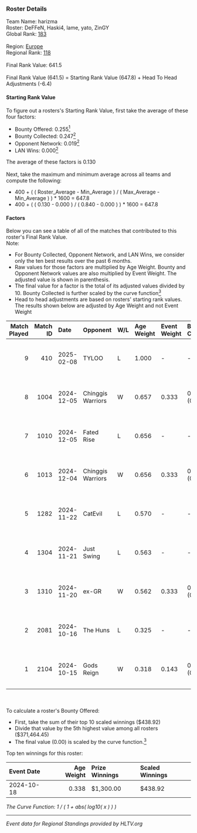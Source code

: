 ### Roster Details<br />
Team Name: harizma<br />
Roster: DeFFeN, Haski4, lame, yato, ZinGY<br />
Global Rank: [183](../../standings_global_2025_02_24.md)<br />
<br />
Region: [Europe]( ../../standings_europe_2025_02_24.md)<br />
Regional Rank: [118]( ../../standings_europe_2025_02_24.md)<br />
<br />
Final Rank Value:  641.5<br />
<br />
Final Rank Value (641.5) = Starting Rank Value (647.8) + Head To Head Adjustments (-6.4)<br />

#### Starting Rank Value<br />
To figure out a rosters's Starting Rank Value, first take the average of these four factors:<br />
- Bounty Offered: 0.255[<sup>1</sup>](#table2)
- Bounty Collected: 0.247[<sup>2</sup>](#table1)
- Opponent Network: 0.019[<sup>2</sup>](#table1)
- LAN Wins: 0.000[<sup>2</sup>](#table1)

The average of these factors is 0.130<br />
<br />
Next, take the maximum and minimum average across all teams and compute the following:<br />
- 400 + ( ( Roster_Average - Min_Average ) / ( Max_Average - Min_Average ) ) * 1600 = 647.8
- 400 + ( ( 0.130 - 0.000 ) / ( 0.840 - 0.000 ) ) * 1600 = 647.8


#### Factors<br />
Below you can see a table of all of the matches that contributed to this roster's Final Rank Value.<br />
Note:<br />

- For Bounty Collected, Opponent Network, and LAN Wins, we consider only the ten best results over the past 6 months.
- Raw values for those factors are multiplied by Age Weight. Bounty and Opponent Network values are also multiplied by Event Weight. The adjusted value is shown in parenthesis.
- The final value for a factor is the total of its adjusted values divided by 10. Bounty Collected is further scaled by the curve function[<sup>3</sup>](#curveFunction)
- Head to head adjustments are based on rosters' starting rank values. The results shown below are adjusted by Age Weight and not Event Weight
<span id="table1"></span><br />


| Match Played | Match ID | Date       | Opponent          | W/L | Age Weight | Event Weight | Bounty Collected | Opponent Network | LAN Wins  | H2H Adj. | Roster                              |
| -: | -: | :- | :- | :- | :- | :- | :- | :- | :- | -: | :- |
|            9 |      410 | 2025-02-08 | TYLOO             | L   | 1.000      | -            | -                | -                | -         |   -10.96 | DeFFeN, Haski4, lame, yato, ZinGY   |
|            8 |     1004 | 2024-12-05 | Chinggis Warriors | W   | 0.657      | 0.333        | 0.015 (0.003)    | 0.374 (0.082)    | 0 (0.000) |    12.85 | DeFFeN, Geneka, Haski4, lame, ZinGY |
|            7 |     1010 | 2024-12-05 | Fated Rise        | L   | 0.656      | -            | -                | -                | -         |   -13.71 | DeFFeN, Geneka, Haski4, lame, ZinGY |
|            6 |     1013 | 2024-12-04 | Chinggis Warriors | W   | 0.656      | 0.333        | 0.015 (0.003)    | 0.374 (0.082)    | 0 (0.000) |    12.92 | DeFFeN, Geneka, Haski4, lame, ZinGY |
|            5 |     1282 | 2024-11-22 | CatEvil           | L   | 0.570      | -            | -                | -                | -         |   -12.04 | DeFFeN, Geneka, Haski4, lame, ZinGY |
|            4 |     1304 | 2024-11-21 | Just Swing        | L   | 0.563      | -            | -                | -                | -         |    -8.51 | DeFFeN, Geneka, Haski4, lame, ZinGY |
|            3 |     1310 | 2024-11-20 | ex-GR             | W   | 0.562      | 0.333        | 0.011 (0.002)    | 0.076 (0.014)    | 0 (0.000) |     9.89 | DeFFeN, Geneka, Haski4, lame, ZinGY |
|            2 |     2081 | 2024-10-16 | The Huns          | L   | 0.325      | -            | -                | -                | -         |    -2.09 | DeFFeN, Haski4, lame, Sange, ZinGY  |
|            1 |     2104 | 2024-10-15 | Gods Reign        | W   | 0.318      | 0.143        | 0.005 (0.000)    | 0.248 (0.011)    | 0 (0.000) |     5.30 | DeFFeN, Haski4, lame, Sange, ZinGY  |

<br />
<span id="table2"></span><br />
To calculate a roster's Bounty Offered:<br />

- First, take the sum of their top 10 scaled winnings ($438.92)
- Divide that value by the 5th highest value among all rosters ($371,464.45)
- The final value (0.00) is scaled by the curve function.[<sup>3</sup>](#curveFunction)

Top ten winnings for this roster:<br />

| Event Date | Age Weight | Prize Winnings | Scaled Winnings |
| :- | -: | :- | :- |
| 2024-10-18 |      0.338 | $1,300.00      | $438.92         |


<span id="curveFunction"></span>_The Curve Function: 1 / ( 1 + abs( log10( x ) ) )_<br />

---
_Event data for Regional Standings provided by HLTV.org_<br />

